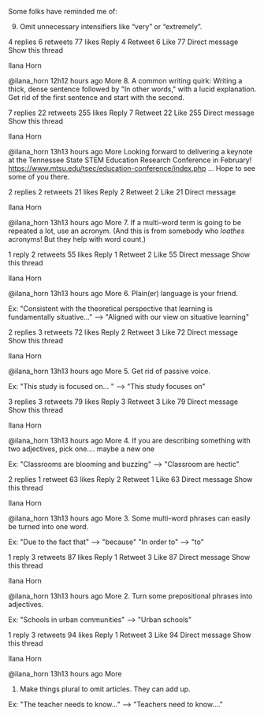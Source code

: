 Some folks have reminded me of:

9. Omit unnecessary intensifiers like “very” or “extremely”.

4 replies 6 retweets 77 likes
Reply 4   Retweet 6   Like 77   Direct message
Show this thread

Ilana Horn
‏
 
@ilana_horn
 12h12 hours ago
More
8. A common writing quirk: Writing a thick, dense sentence followed by "In other words," with a lucid explanation. Get rid of the first sentence and start with the second.

7 replies 22 retweets 255 likes
Reply 7   Retweet 22   Like 255   Direct message
Show this thread

Ilana Horn
‏
 
@ilana_horn
 13h13 hours ago
More
Looking forward to delivering a keynote at the Tennessee State STEM Education Research Conference in February! https://www.mtsu.edu/tsec/education-conference/index.php … Hope to see some of you there.

2 replies 2 retweets 21 likes
Reply 2   Retweet 2   Like 21   Direct message

Ilana Horn
‏
 
@ilana_horn
 13h13 hours ago
More
7. If a multi-word term is going to be repeated a lot, use an acronym. (And this is from somebody who *loathes* acronyms! But they help with word count.)

1 reply 2 retweets 55 likes
Reply 1   Retweet 2   Like 55   Direct message
Show this thread

Ilana Horn
‏
 
@ilana_horn
 13h13 hours ago
More
6. Plain(er) language is your friend.

Ex: "Consistent with the theoretical perspective that learning is fundamentally situative..." --> "Aligned with our view on situative learning"

2 replies 3 retweets 72 likes
Reply 2   Retweet 3   Like 72   Direct message
Show this thread

Ilana Horn
‏
 
@ilana_horn
 13h13 hours ago
More
5. Get rid of passive voice.

Ex: "This study is focused on... " --> "This study focuses on"

3 replies 3 retweets 79 likes
Reply 3   Retweet 3   Like 79   Direct message
Show this thread

Ilana Horn
‏
 
@ilana_horn
 13h13 hours ago
More
4. If you are describing something with two adjectives, pick one.... maybe a new one

Ex: "Classrooms are blooming and buzzing" --> "Classroom are hectic"

2 replies 1 retweet 63 likes
Reply 2   Retweet 1   Like 63   Direct message
Show this thread

Ilana Horn
‏
 
@ilana_horn
 13h13 hours ago
More
3. Some multi-word phrases can easily be turned into one word.

Ex: 
"Due to the fact that" --> "because"
"In order to" --> "to"

1 reply 3 retweets 87 likes
Reply 1   Retweet 3   Like 87   Direct message
Show this thread

Ilana Horn
‏
 
@ilana_horn
 13h13 hours ago
More
2. Turn some prepositional phrases into adjectives.

Ex: "Schools in urban communities" --> "Urban schools"

1 reply 3 retweets 94 likes
Reply 1   Retweet 3   Like 94   Direct message
Show this thread

Ilana Horn
‏
 
@ilana_horn
 13h13 hours ago
More
1. Make things plural to omit articles. They can add up.

Ex: "The teacher needs to know..." --> "Teachers need to know...."
